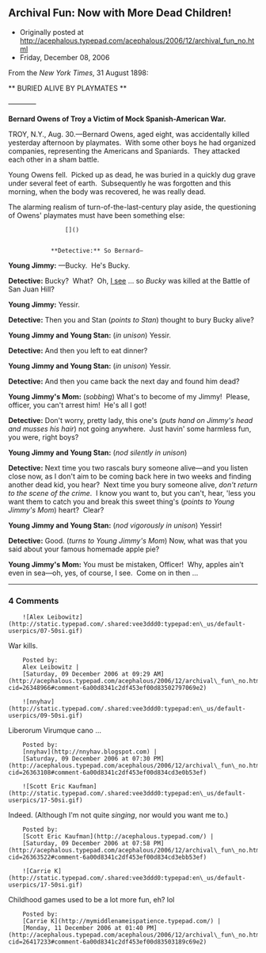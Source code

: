 ## Archival Fun: Now with More Dead Children!

 * Originally posted at http://acephalous.typepad.com/acephalous/2006/12/archival_fun_no.html
 * Friday, December 08, 2006



From the _New York Times_, 31 August 1898:

**
BURIED ALIVE BY PLAYMATES
**

————

**Bernard Owens of Troy a Victim of Mock Spanish-American War.**

TROY, N.Y., Aug. 30.—Bernard Owens, aged eight, was accidentally killed yesterday afternoon by playmates.  With some other boys he had organized companies, representing the Americans and Spaniards.  They attacked each other in a sham battle.  

Young Owens fell.  Picked up as dead, he was buried in a quickly dug grave under several feet of earth.  Subsequently he was forgotten and this morning, when the body was recovered, he was really dead.

The alarming realism of turn-of-the-last-century play aside, the questioning of Owens' playmates must have been something else:  

		

					[]()
			

				**Detective:** So Bernard—

**Young Jimmy:** —Bucky.  He's Bucky.

**Detective:** Bucky?  What?  Oh, [I see](http://en.wikipedia.org/wiki/Bucky\_O%!N(MISSING)eill) ... so _Bucky_ was killed at the Battle of San Juan Hill?

**Young Jimmy:** Yessir.

**Detective:** Then you and Stan (_points to Stan_) thought to bury Bucky alive?

**Young Jimmy and Young Stan:** (_in unison_) Yessir.

**Detective:** And then you left to eat dinner?

**Young Jimmy and Young Stan:** (_in unison_) Yessir.

**Detective:** And then you came back the next day and found him dead?

**Young Jimmy's Mom:** (_sobbing_) What's to become of my Jimmy!  Please, officer, you can't arrest him!  He's all I got!  

**Detective:** Don't worry, pretty lady, this one's (_puts hand on Jimmy's head and musses his hair_) not going anywhere.  Just havin' some harmless fun, you were, right boys? 

**Young Jimmy and Young Stan:** (_nod silently in unison_)

**Detective:** Next time you two rascals bury someone alive—and
you listen close now, as I don't aim to be coming back here in two
weeks and finding another dead kid, you hear?  Next time you bury
someone alive, _don't return to the scene of the crime_.  I know you want to, but you can't, hear, 'less you want them to catch you and break this sweet thing's (_points to Young Jimmy's Mom_) heart?  Clear?

**Young Jimmy and Young Stan:** (_nod vigorously in unison_) Yessir!

**Detective:** Good. (_turns to Young Jimmy's Mom_) Now, what was that you said about your famous homemade apple pie?

**Young Jimmy's Mom:** You must be mistaken, Officer!  Why, apples ain't even in sea—oh, yes, of course, I see.  Come on in then ...
			

* * *

### 4 Comments 

		

                
[]()

	

		![Alex Leibowitz](http://static.typepad.com/.shared:vee3ddd0:typepad:en\_us/default-userpics/07-50si.gif)
	

	

		

War kills.

	

		Posted by:
		Alex Leibowitz |
		[Saturday, 09 December 2006 at 09:29 AM](http://acephalous.typepad.com/acephalous/2006/12/archival\_fun\_no.html?cid=26348966#comment-6a00d8341c2df453ef00d83502797069e2)

[]()

	

		![nnyhav](http://static.typepad.com/.shared:vee3ddd0:typepad:en\_us/default-userpics/09-50si.gif)
	

	

		

Liberorum Virumque cano ...

	

		Posted by:
		[nnyhav](http://nnyhav.blogspot.com) |
		[Saturday, 09 December 2006 at 07:30 PM](http://acephalous.typepad.com/acephalous/2006/12/archival\_fun\_no.html?cid=26363108#comment-6a00d8341c2df453ef00d834cd3e0b53ef)

[]()

	

		![Scott Eric Kaufman](http://static.typepad.com/.shared:vee3ddd0:typepad:en\_us/default-userpics/17-50si.gif)
	

	

		

Indeed.  (Although I'm not quite _singing_, nor would you want me to.)

	

		Posted by:
		[Scott Eric Kaufman](http://acephalous.typepad.com/) |
		[Saturday, 09 December 2006 at 07:58 PM](http://acephalous.typepad.com/acephalous/2006/12/archival\_fun\_no.html?cid=26363522#comment-6a00d8341c2df453ef00d834cd3ebb53ef)

[]()

	

		![Carrie K](http://static.typepad.com/.shared:vee3ddd0:typepad:en\_us/default-userpics/17-50si.gif)
	

	

		

Childhood games used to be a lot more fun, eh? lol 

	

		Posted by:
		[Carrie K](http://mymiddlenameispatience.typepad.com/) |
		[Monday, 11 December 2006 at 01:40 PM](http://acephalous.typepad.com/acephalous/2006/12/archival\_fun\_no.html?cid=26417233#comment-6a00d8341c2df453ef00d83503189c69e2)

		

        